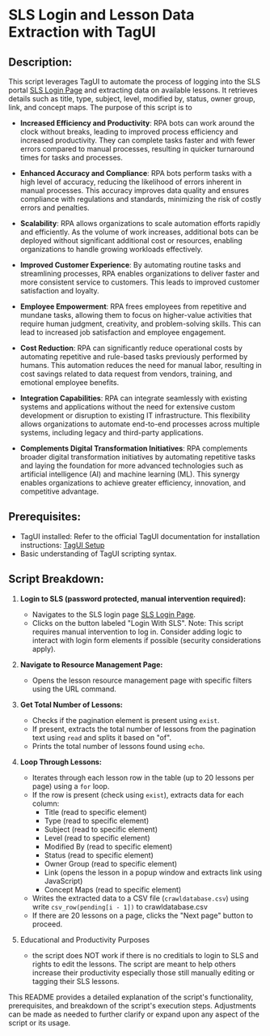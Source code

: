 
# SLS Login and Lesson Data Extraction with TagUI

## Description:

This script leverages TagUI to automate the process of logging into the SLS portal [SLS Login Page](https://vle.learning.moe.edu.sg/login) and extracting data on available lessons. It retrieves details such as title, type, subject, level, modified by, status, owner group, link, and concept maps. The purpose of this script is to 
- **Increased Efficiency and Productivity**: RPA bots can work around the clock without breaks, leading to improved process efficiency and increased productivity. They can complete tasks faster and with fewer errors compared to manual processes, resulting in quicker turnaround times for tasks and processes.

- **Enhanced Accuracy and Compliance**: RPA bots perform tasks with a high level of accuracy, reducing the likelihood of errors inherent in manual processes. This accuracy improves data quality and ensures compliance with regulations and standards, minimizing the risk of costly errors and penalties.

- **Scalability**: RPA allows organizations to scale automation efforts rapidly and efficiently. As the volume of work increases, additional bots can be deployed without significant additional cost or resources, enabling organizations to handle growing workloads effectively.

- **Improved Customer Experience**: By automating routine tasks and streamlining processes, RPA enables organizations to deliver faster and more consistent service to customers. This leads to improved customer satisfaction and loyalty.

- **Employee Empowerment**: RPA frees employees from repetitive and mundane tasks, allowing them to focus on higher-value activities that require human judgment, creativity, and problem-solving skills. This can lead to increased job satisfaction and employee engagement.

- **Cost Reduction**: RPA can significantly reduce operational costs by automating repetitive and rule-based tasks previously performed by humans. This automation reduces the need for manual labor, resulting in cost savings related to data request from vendors, training, and emotional employee benefits.

- **Integration Capabilities**: RPA can integrate seamlessly with existing systems and applications without the need for extensive custom development or disruption to existing IT infrastructure. This flexibility allows organizations to automate end-to-end processes across multiple systems, including legacy and third-party applications.

- **Complements Digital Transformation Initiatives**: RPA complements broader digital transformation initiatives by automating repetitive tasks and laying the foundation for more advanced technologies such as artificial intelligence (AI) and machine learning (ML). This synergy enables organizations to achieve greater efficiency, innovation, and competitive advantage.


## Prerequisites:

- TagUI installed: Refer to the official TagUI documentation for installation instructions: [TagUI Setup](https://tagui.readthedocs.io/en/latest/setup.html)
- Basic understanding of TagUI scripting syntax.

## Script Breakdown:

1. **Login to SLS (password protected, manual intervention required):**
   - Navigates to the SLS login page [SLS Login Page](https://vle.learning.moe.edu.sg/login).
   - Clicks on the button labeled "Login With SLS".
   Note: This script requires manual intervention to log in. Consider adding logic to interact with login form elements if possible (security considerations apply).

2. **Navigate to Resource Management Page:**
   - Opens the lesson resource management page with specific filters using the URL command.

3. **Get Total Number of Lessons:**
   - Checks if the pagination element is present using `exist`.
   - If present, extracts the total number of lessons from the pagination text using `read` and splits it based on "of".
   - Prints the total number of lessons found using `echo`.

4. **Loop Through Lessons:**
   - Iterates through each lesson row in the table (up to 20 lessons per page) using a `for` loop.
   - If the row is present (check using `exist`), extracts data for each column:
     - Title (read to specific element)
     - Type (read to specific element)
     - Subject (read to specific element)
     - Level (read to specific element)
     - Modified By (read to specific element)
     - Status (read to specific element)
     - Owner Group (read to specific element)
     - Link (opens the lesson in a popup window and extracts link using JavaScript)
     - Concept Maps (read to specific element)
   - Writes the extracted data to a CSV file (`crawldatabase.csv`) using write `csv_row(pending[i - 1])` to crawldatabase.csv
   - If there are 20 lessons on a page, clicks the "Next page" button to proceed.

5. Educational and Productivity Purposes
   - the script does NOT work if there is no creditials to login to SLS and rights to edit the lessons. The script are meant to help others increase their productivity especially those still manually editing or tagging their SLS lessons.
   
This README provides a detailed explanation of the script's functionality, prerequisites, and breakdown of the script's execution steps. Adjustments can be made as needed to further clarify or expand upon any aspect of the script or its usage.

